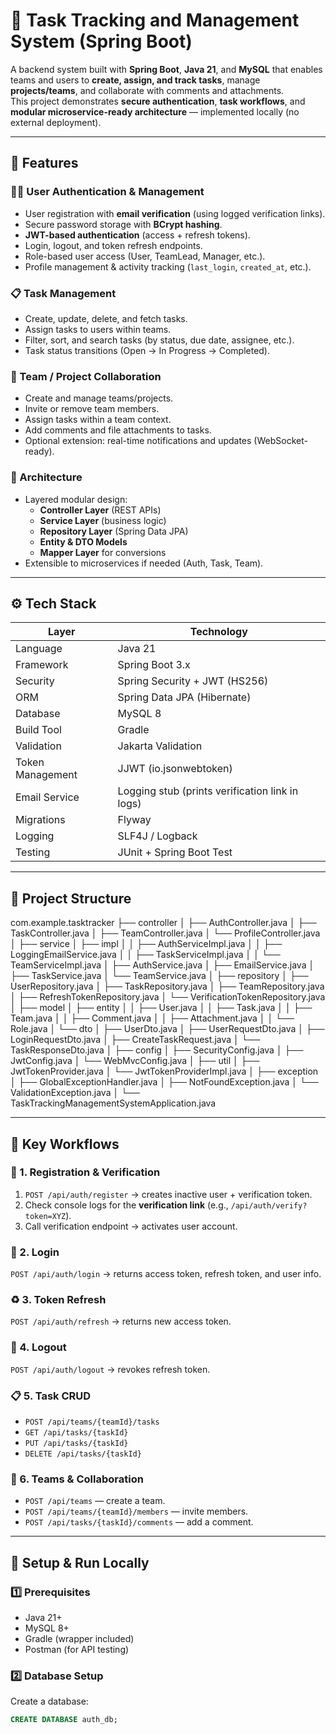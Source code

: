 # 🧩 Task Tracking and Management System (Spring Boot)

A backend system built with **Spring Boot**, **Java 21**, and **MySQL** that enables teams and users to **create, assign, and track tasks**, manage **projects/teams**, and collaborate with comments and attachments.  
This project demonstrates **secure authentication**, **task workflows**, and **modular microservice-ready architecture** — implemented locally (no external deployment).

---

## 🚀 Features

### 🧑‍💻 User Authentication & Management
- User registration with **email verification** (using logged verification links).
- Secure password storage with **BCrypt hashing**.
- **JWT-based authentication** (access + refresh tokens).
- Login, logout, and token refresh endpoints.
- Role-based user access (User, TeamLead, Manager, etc.).
- Profile management & activity tracking (`last_login`, `created_at`, etc.).

### 📋 Task Management
- Create, update, delete, and fetch tasks.
- Assign tasks to users within teams.
- Filter, sort, and search tasks (by status, due date, assignee, etc.).
- Task status transitions (Open → In Progress → Completed).

### 👥 Team / Project Collaboration
- Create and manage teams/projects.
- Invite or remove team members.
- Assign tasks within a team context.
- Add comments and file attachments to tasks.
- Optional extension: real-time notifications and updates (WebSocket-ready).

### 🧱 Architecture
- Layered modular design:
  - **Controller Layer** (REST APIs)
  - **Service Layer** (business logic)
  - **Repository Layer** (Spring Data JPA)
  - **Entity & DTO Models**
  - **Mapper Layer** for conversions
- Extensible to microservices if needed (Auth, Task, Team).

---

## ⚙️ Tech Stack

| Layer | Technology |
|-------|-------------|
| Language | Java 21 |
| Framework | Spring Boot 3.x |
| Security | Spring Security + JWT (HS256) |
| ORM | Spring Data JPA (Hibernate) |
| Database | MySQL 8 |
| Build Tool | Gradle |
| Validation | Jakarta Validation |
| Token Management | JJWT (io.jsonwebtoken) |
| Email Service | Logging stub (prints verification link in logs) |
| Migrations | Flyway |
| Logging | SLF4J / Logback |
| Testing | JUnit + Spring Boot Test |

---
## 🧩 Project Structure
com.example.tasktracker
├── controller
│ ├── AuthController.java
│ ├── TaskController.java
│ ├── TeamController.java
│ └── ProfileController.java
│
├── service
│ ├── impl
│ │ ├── AuthServiceImpl.java
│ │ ├── LoggingEmailService.java
│ │ ├── TaskServiceImpl.java
│ │ └── TeamServiceImpl.java
│ ├── AuthService.java
│ ├── EmailService.java
│ ├── TaskService.java
│ └── TeamService.java
│
├── repository
│ ├── UserRepository.java
│ ├── TaskRepository.java
│ ├── TeamRepository.java
│ ├── RefreshTokenRepository.java
│ └── VerificationTokenRepository.java
│
├── model
│ ├── entity
│ │ ├── User.java
│ │ ├── Task.java
│ │ ├── Team.java
│ │ ├── Comment.java
│ │ ├── Attachment.java
│ │ └── Role.java
│ └── dto
│ ├── UserDto.java
│ ├── UserRequestDto.java
│ ├── LoginRequestDto.java
│ ├── CreateTaskRequest.java
│ └── TaskResponseDto.java
│
├── config
│ ├── SecurityConfig.java
│ ├── JwtConfig.java
│ └── WebMvcConfig.java
│
├── util
│ ├── JwtTokenProvider.java
│ └── JwtTokenProviderImpl.java
│
├── exception
│ ├── GlobalExceptionHandler.java
│ ├── NotFoundException.java
│ └── ValidationException.java
│
└── TaskTrackingManagementSystemApplication.java

---

## 🧠 Key Workflows

### 🪪 1. Registration & Verification
1. `POST /api/auth/register` → creates inactive user + verification token.
2. Check console logs for the **verification link** (e.g., `/api/auth/verify?token=XYZ`).
3. Call verification endpoint → activates user account.

### 🔐 2. Login
`POST /api/auth/login` → returns access token, refresh token, and user info.

### ♻️ 3. Token Refresh
`POST /api/auth/refresh` → returns new access token.

### 🚪 4. Logout
`POST /api/auth/logout` → revokes refresh token.

### 📋 5. Task CRUD
- `POST /api/teams/{teamId}/tasks`
- `GET /api/tasks/{taskId}`
- `PUT /api/tasks/{taskId}`
- `DELETE /api/tasks/{taskId}`

### 👥 6. Teams & Collaboration
- `POST /api/teams` — create a team.
- `POST /api/teams/{teamId}/members` — invite members.
- `POST /api/tasks/{taskId}/comments` — add a comment.

---

## 🧰 Setup & Run Locally

### 1️⃣ Prerequisites
- Java 21+
- MySQL 8+
- Gradle (wrapper included)
- Postman (for API testing)

### 2️⃣ Database Setup
Create a database:
```sql
CREATE DATABASE auth_db;

